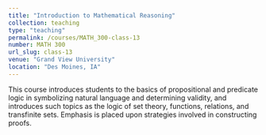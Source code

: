 ```yaml
---
title: "Introduction to Mathematical Reasoning"
collection: teaching
type: "teaching"
permalink: /courses/MATH_300-class-13
number: MATH 300
url_slug: class-13
venue: "Grand View University"
location: "Des Moines, IA"
---
```


This course introduces students to the basics of propositional and predicate logic in symbolizing natural language and determining validity, and introduces such topics as the logic of set theory, functions, relations, and transfinite sets. Emphasis is placed upon strategies involved in constructing proofs.
